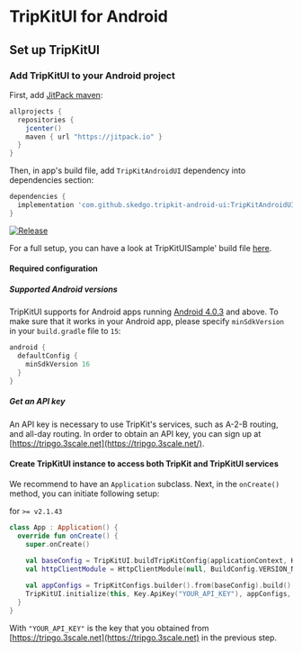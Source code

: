 # TripKitUI for Android

## Set up TripKitUI

### Add TripKitUI to your Android project

First, add [JitPack maven](https://jitpack.io/):

```groovy
allprojects {
  repositories {
    jcenter()
    maven { url "https://jitpack.io" }
  }
}
```

Then, in app's build file, add `TripKitAndroidUI` dependency into dependencies section:

```groovy
dependencies {
  implementation 'com.github.skedgo.tripkit-android-ui:TripKitAndroidUI:<insert-newest-version-here>'
}
```
[![Release](https://jitpack.io/v/skedgo/tripkit-android-ui.svg)](https://jitpack.io/#skedgo/tripkit-android-ui)

For a full setup, you can have a look at TripKitUISample' build file [here](https://github.com/skedgo/tripkit-android-ui/blob/master/tripkituisample/build.gradle).

#### Required configuration

##### Supported Android versions

TripKitUI supports for Android apps running [Android 4.0.3](https://developer.android.com/about/versions/android-4.0.3.html) and above. To make sure that it works in your Android app, please specify `minSdkVersion` in your `build.gradle` file to `15`:

```groovy
android {
  defaultConfig {
    minSdkVersion 16
  }
}
```

##### Get an API key

An API key is necessary to use TripKit's services, such as A-2-B routing, and all-day routing. In order to obtain an API key, you can sign up at [https://tripgo.3scale.net](https://tripgo.3scale.net/).

#### Create TripKitUI instance to access both TripKit and TripKitUI services

We recommend to have an `Application` subclass. Next, in the `onCreate()` method, you can initiate following setup:

for `>= v2.1.43`
```kotlin
class App : Application() {
  override fun onCreate() {
    super.onCreate()
     
    val baseConfig = TripKitUI.buildTripKitConfig(applicationContext, Key.ApiKey("YOUR_API_KEY"))
    val httpClientModule = HttpClientModule(null, BuildConfig.VERSION_NAME, baseConfig, getSharedPreferences("data_pref_name", MODE_PRIVATE))

    val appConfigs = TripKitConfigs.builder().from(baseConfig).build()
    TripKitUI.initialize(this, Key.ApiKey("YOUR_API_KEY"), appConfigs, httpClientModule)       
  }
}

```

With `"YOUR_API_KEY"` is the key that you obtained from [https://tripgo.3scale.net](https://tripgo.3scale.net) in the previous step.
